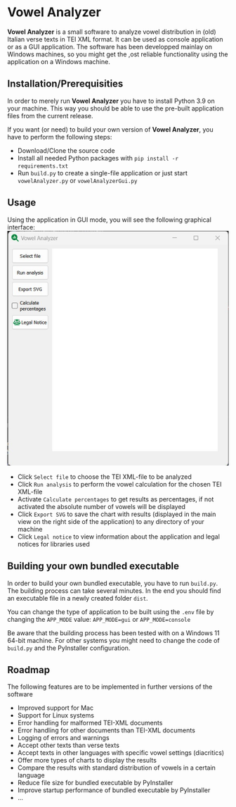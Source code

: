 # Vowel Analyzer

**Vowel Analyzer** is a small software to analyze vowel distribution in (old) Italian verse texts in TEI XML format. It can be used as console application or as a GUI application. The software has been developped mainlay on Windows machines, so you might get the ,ost reliable functionality using the application on a Windows machine.

## Installation/Prerequisities

In order to merely run **Vowel Analyzer** you have to install Python 3.9 on your machine. This way you should be able to use the pre-built application files from the current release.

If you want (or need) to build your own version of **Vowel Analyzer**, you have to perform the following steps:

- Download/Clone the source code
- Install all needed Python packages with `pip install -r requirements.txt`
- Run `build.py` to create a single-file application or just start `vowelAnalyzer.py` or `vowelAnalyzerGui.py`

## Usage

Using the application in GUI mode, you will see the following graphical interface:
![GUI interface of Vowel Analyzer](/src/assets/vowel_analyzer.jpg)

- Click `Select file` to choose the TEI XML-file to be analyzed
- Click `Run analysis` to perform the vowel calculation for the chosen TEI XML-file
- Activate `Calculate percentages` to get results as percentages, if not activated the absolute number of vowels will be displayed
- Click `Export SVG` to save the chart with results (displayed in the main view on the right side of the application) to any directory of your machine
- Click `Legal notice` to view information about the application and legal notices for libraries used

## Building your own bundled executable

In order to build your own bundled executable, you have to run `build.py`. The building process can take several minutes. In the end you should find an executable file in a newly created folder `dist`.

You can change the type of application to be built using the `.env` file by changing the `APP_MODE` value:
`APP_MODE=gui`
or
`APP_MODE=console`

Be aware that the building process has been tested with on a Windows 11 64-bit machine. For other systems you might need to change the code of `build.py` and the PyInstaller configuration.

## Roadmap

The following features are to be implemented in further versions of the software

- Improved support for Mac
- Support for Linux systems
- Error handling for malformed TEI-XML documents
- Error handling for other documents than TEI-XML documents
- Logging of errors and warnings
- Accept other texts than verse texts
- Accept texts in other languages with specific vowel settings (diacritics)
- Offer more types of charts to display the results
- Compare the results with standard distribution of vowels in a certain language
- Reduce file size for bundled executable by PyInstaller
- Improve startup performance of bundled executable by PyInstaller
- ...
